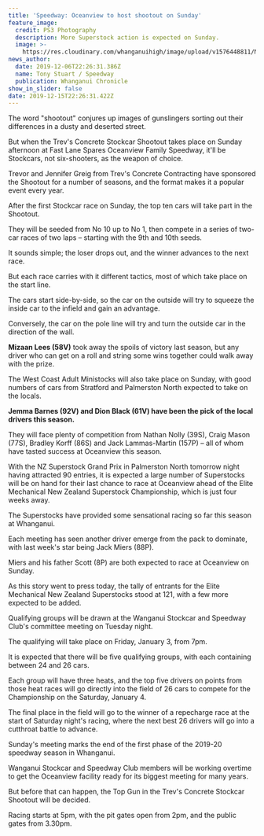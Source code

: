 ```yaml
---
title: 'Speedway: Oceanview to host shootout on Sunday'
feature_image:
  credit: PS3 Photography
  description: More Superstock action is expected on Sunday.
  image: >-
    https://res.cloudinary.com/whanganuihigh/image/upload/v1576448811/News/Chron_7.12.19.jpg
news_author:
  date: 2019-12-06T22:26:31.386Z
  name: Tony Stuart / Speedway
  publication: Whanganui Chronicle
show_in_slider: false
date: 2019-12-15T22:26:31.422Z
---
```

The word "shootout" conjures up images of gunslingers sorting out their differences in a dusty and deserted street.

But when the Trev's Concrete Stockcar Shootout takes place on Sunday afternoon at Fast Lane Spares Oceanview Family Speedway, it'll be Stockcars, not six-shooters, as the weapon of choice.

Trevor and Jennifer Greig from Trev's Concrete Contracting have sponsored the Shootout for a number of seasons, and the format makes it a popular event every year.

After the first Stockcar race on Sunday, the top ten cars will take part in the Shootout.

They will be seeded from No 10 up to No 1, then compete in a series of two-car races of two laps – starting with the 9th and 10th seeds.

It sounds simple; the loser drops out, and the winner advances to the next race.

But each race carries with it different tactics, most of which take place on the start line.

The cars start side-by-side, so the car on the outside will try to squeeze the inside car to the infield and gain an advantage.

Conversely, the car on the pole line will try and turn the outside car in the direction of the wall.

**Mizaan Lees (58V)** took away the spoils of victory last season, but any driver who can get on a roll and string some wins together could walk away with the prize.

The West Coast Adult Ministocks will also take place on Sunday, with good numbers of cars from Stratford and Palmerston North expected to take on the locals.

**Jemma Barnes (92V) and Dion Black (61V) have been the pick of the local drivers this season.**

They will face plenty of competition from Nathan Nolly (39S), Craig Mason (77S), Bradley Korff (86S) and Jack Lammas-Martin (157P) – all of whom have tasted success at Oceanview this season.

With the NZ Superstock Grand Prix in Palmerston North tomorrow night having attracted 90 entries, it is expected a large number of Superstocks will be on hand for their last chance to race at Oceanview ahead of the Elite Mechanical New Zealand Superstock Championship, which is just four weeks away.

The Superstocks have provided some sensational racing so far this season at Whanganui.

Each meeting has seen another driver emerge from the pack to dominate, with last week's star being Jack Miers (88P).

Miers and his father Scott (8P) are both expected to race at Oceanview on Sunday.

As this story went to press today, the tally of entrants for the Elite Mechanical New Zealand Superstocks stood at 121, with a few more expected to be added.

Qualifying groups will be drawn at the Wanganui Stockcar and Speedway Club's committee meeting on Tuesday night.

The qualifying will take place on Friday, January 3, from 7pm.

It is expected that there will be five qualifying groups, with each containing between 24 and 26 cars.

Each group will have three heats, and the top five drivers on points from those heat races will go directly into the field of 26 cars to compete for the Championship on the Saturday, January 4.

The final place in the field will go to the winner of a repecharge race at the start of Saturday night's racing, where the next best 26 drivers will go into a cutthroat battle to advance.

Sunday's meeting marks the end of the first phase of the 2019-20 speedway season in Whanganui.

Wanganui Stockcar and Speedway Club members will be working overtime to get the Oceanview facility ready for its biggest meeting for many years.

But before that can happen, the Top Gun in the Trev's Concrete Stockcar Shootout will be decided.

Racing starts at 5pm, with the pit gates open from 2pm, and the public gates from 3.30pm.

